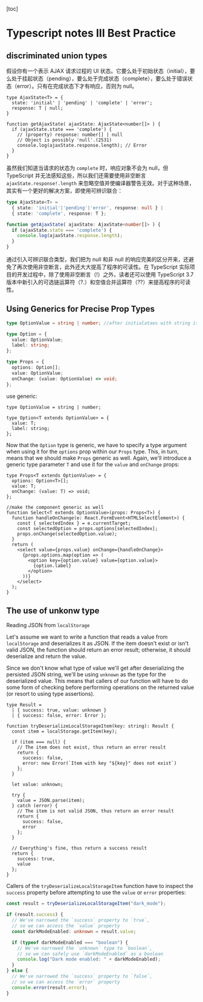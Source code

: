 [toc]

# Typescript notes III Best Practice

## discriminated union types

假设你有一个表示 AJAX 请求过程的 UI 状态。它要么处于初始状态（initial），要么处于挂起状态（pending），要么处于完成状态（complete），要么处于错误状态（error）。只有在完成状态下才有响应，否则为 null。

```tsx
type AjaxState<T> = {
  state: 'initial' | 'pending' | 'complete' | 'error';
  response: T | null;
}

function getAjaxState( ajaxState: AjaxState<number[]> ) {
  if (ajaxState.state === 'complete') {
    // (property) response: number[] | null
    // Object is possibly 'null'.(2531)
    console.log(ajaxState.response.length); // Error
  }
}
```

虽然我们知道当请求的状态为 `complete` 时，响应对象不会为 null，但 TypeScript 并无法感知这些，所以我们还需要使用非空断言 `ajaxState.response!.length` 来忽略空值并使编译器警告无效。对于这种场景，其实有一个更好的解决方案，即使用可辨识联合：

```typescript
type AjaxState<T> = 
  { state: 'initial'|'pending'|'error', response: null } |
  { state: 'complete', response: T };

function getAjaxState( ajaxState: AjaxState<number[]> ) {
  if (ajaxState.state === 'complete') {
    console.log(ajaxState.response.length);
  }
}
```

通过引入可辨识联合类型，我们把为 null 和非 null 的响应完美的区分开来，还避免了再次使用非空断言，此外还大大提高了程序的可读性。在 TypeScript 实际项目的开发过程中，除了使用非空断言（!）之外，读者还可以使用 TypeScript 3.7 版本中新引入的可选链运算符（?.）和空值合并运算符（??）来提高程序的可读性。

## Using Generics for Precise Prop Types

```ts
type OptionValue = string | number; //after initialataes with string it cannot be assigned with a number

type Option = {
  value: OptionValue;
  label: string;
};

type Props = {
  options: Option[];
  value: OptionValue;
  onChange: (value: OptionValue) => void;
};


```

use generic:

```tsx
type OptionValue = string | number;

type Option<T extends OptionValue> = {
  value: T;
  label: string;
};
```

Now that the `Option` type is generic, we have to specify a type argument when using it for the `options` prop within our `Props` type. This, in turn, means that we should make `Props` generic as well. Again, we'll introduce a generic type parameter `T` and use it for the `value` and `onChange` props:

```tsx
type Props<T extends OptionValue> = {
  options: Option<T>[];
  value: T;
  onChange: (value: T) => void;
};
```

```tsx
//make the component generic as well
function Select<T extends OptionValue>(props: Props<T>) {
  function handleOnChange(e: React.FormEvent<HTMLSelectElement>) {
    const { selectedIndex } = e.currentTarget;
    const selectedOption = props.options[selectedIndex];
    props.onChange(selectedOption.value);
  }
  return (
    <select value={props.value} onChange={handleOnChange}>
      {props.options.map(option => (
        <option key={option.value} value={option.value}>
          {option.label}
        </option>
      ))}
    </select>
  );
}
```

## The use of unkonw type

Reading JSON from `localStorage`

Let's assume we want to write a function that reads a value from `localStorage` and deserializes it as JSON. If the item doesn't exist or isn't valid JSON, the function should return an error result; otherwise, it should deserialize and return the value.

Since we don't know what type of value we'll get after deserializing the persisted JSON string, we'll be using `unknown` as the type for the deserialized value. This means that callers of our function will have to do some form of checking before performing operations on the returned value (or resort to using type assertions).

```tsx
type Result =
  | { success: true, value: unknown }
  | { success: false, error: Error };

function tryDeserializeLocalStorageItem(key: string): Result {
  const item = localStorage.getItem(key);

  if (item === null) {
    // The item does not exist, thus return an error result
    return {
      success: false,
      error: new Error(`Item with key "${key}" does not exist`)
    };
  }

  let value: unknown;

  try {
    value = JSON.parse(item);
  } catch (error) {
    // The item is not valid JSON, thus return an error result
    return {
      success: false,
      error
    };
  }

  // Everything's fine, thus return a success result
  return {
    success: true,
    value
  };
}
```

Callers of the `tryDeserializeLocalStorageItem` function have to inspect the `success` property before attempting to use the `value` or `error` properties:

```ts
const result = tryDeserializeLocalStorageItem("dark_mode");

if (result.success) {
  // We've narrowed the `success` property to `true`,
  // so we can access the `value` property
  const darkModeEnabled: unknown = result.value;

  if (typeof darkModeEnabled === "boolean") {
    // We've narrowed the `unknown` type to `boolean`,
    // so we can safely use `darkModeEnabled` as a boolean
    console.log("Dark mode enabled: " + darkModeEnabled);
  }
} else {
  // We've narrowed the `success` property to `false`,
  // so we can access the `error` property
  console.error(result.error);
}
```

